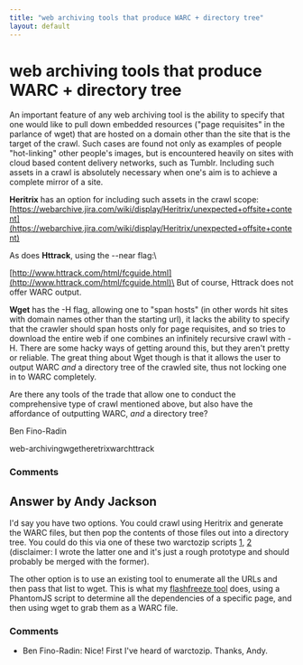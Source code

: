 ```yaml
---
title: "web archiving tools that produce WARC + directory tree"
layout: default
---
```

web archiving tools that produce WARC + directory tree
=====================
An important feature of any web archiving tool is the ability to specify
that one would like to pull down embedded resources ("page requisites"
in the parlance of wget) that are hosted on a domain other than the site
that is the target of the crawl. Such cases are found not only as
examples of people "hot-linking" other people's images, but is
encountered heavily on sites with cloud based content delivery networks,
such as Tumblr. Including such assets in a crawl is absolutely necessary
when one's aim is to achieve a complete mirror of a site.

**Heritrix** has an option for including such assets in the crawl scope:
[https://webarchive.jira.com/wiki/display/Heritrix/unexpected+offsite+content](https://webarchive.jira.com/wiki/display/Heritrix/unexpected+offsite+content)

As does **Httrack**, using the --near flag:\

[http://www.httrack.com/html/fcguide.html](http://www.httrack.com/html/fcguide.html)\
 But of course, Httrack does not offer WARC output.

**Wget** has the -H flag, allowing one to "span hosts" (in other words
hit sites with domain names other than the starting url), it lacks the
ability to specify that the crawler should span hosts only for page
requisites, and so tries to download the entire web if one combines an
infinitely recursive crawl with -H. There are some hacky ways of getting
around this, but they aren't pretty or reliable. The great thing about
Wget though is that it allows the user to output WARC *and* a directory
tree of the crawled site, thus not locking one in to WARC completely.

Are there any tools of the trade that allow one to conduct the
comprehensive type of crawl mentioned above, but also have the
affordance of outputting WARC, *and* a directory tree?

Ben Fino-Radin

<div class="tags"><span class="tag">web-archiving</span><span class="tag">wget</span><span class="tag">heretrix</span><span class="tag">warc</span><span class="tag">httrack</span></div>

### Comments ###


Answer by Andy Jackson
----------------
I'd say you have two options. You could crawl using Heritrix and
generate the WARC files, but then pop the contents of those files out
into a directory tree. You could do this via one of these two warctozip
scripts
[1](https://github.com/alard/warctozip/blob/master/warctozip.py),
[2](https://github.com/ukwa/warc/blob/master/warc/warctozip.py)
(disclaimer: I wrote the latter one and it's just a rough prototype and
should probably be merged with the former).

The other option is to use an existing tool to enumerate all the URLs
and then pass that list to wget. This is what my [flashfreeze
tool](https://github.com/ukwa/flashfreeze) does, using a PhantomJS
script to determine all the dependencies of a specific page, and then
using wget to grab them as a WARC file.

### Comments ###
* Ben Fino-Radin: Nice! First I've heard of warctozip. Thanks, Andy.

